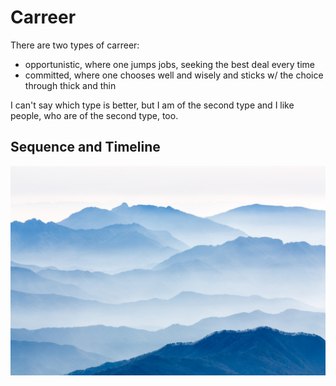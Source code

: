 # Carreer

There are two types of carreer:

* opportunistic, where one jumps jobs, seeking the best deal every time
* committed, where one chooses well and wisely and sticks w/ the choice through thick and thin

I can't say which type is better, but I am of the second type and I like people, who are of the second type, too.

## Sequence and Timeline

![](Images/8463061E-B1F4-4176-A890-FD046289C394.jpeg)
